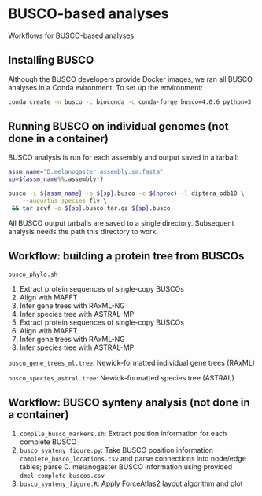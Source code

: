 # BUSCO-based analyses
Workflows for BUSCO-based analyses.

## Installing BUSCO
Although the BUSCO developers provide Docker images, we ran all BUSCO analyses
in a Conda evironment. To set up the environment:

```bash
conda create -n busco -c bioconda -c conda-forge busco=4.0.6 python=3
```

## Running BUSCO on individual genomes (not done in a container)
BUSCO analysis is run for each assembly and output saved in a tarball:
```bash
assm_name="D.melanogaster.assembly.sm.fasta"
sp=${assm_name%%.assembly*}

busco -i ${assm_name} -o ${sp}.busco -c $(nproc) -l diptera_odb10 \
    --augustus_species fly \
 && tar zcvf -o ${sp}.busco.tar.gz ${sp}.busco
```

All BUSCO output tarballs are saved to a single directory. Subsequent analysis
needs the path this directory to work.

## Workflow: building a protein tree from BUSCOs
`busco_phylo.sh`
1. Extract protein sequences of single-copy BUSCOs
1. Align with MAFFT
1. Infer gene trees with RAxML-NG
1. Infer species tree with ASTRAL-MP
1. Extract protein sequences of single-copy BUSCOs
1. Align with MAFFT
1. Infer gene trees with RAxML-NG
1. Infer species tree with ASTRAL-MP

`busco_gene_trees_ml.tree`: Newick-formatted individual gene trees (RAxML)

`busco_species_astral.tree`: Newick-formatted species tree (ASTRAL)

## Workflow: BUSCO synteny analysis (not done in a container)
1. `compile_busco_markers.sh`: Extract position information for each complete BUSCO
1. `busco_synteny_figure.py`: Take BUSCO position information `complete_busco_locations.csv` and parse
connections into node/edge tables; parse D. melanogaster BUSCO information using
provided `dmel_complete_buscos.csv`
1. `busco_synteny_figure.R`: Apply ForceAtlas2 layout algorithm and plot


